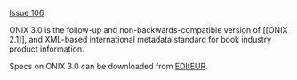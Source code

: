 [Issue 106](https://github.com/thoth-pub/thoth/issues/106)

ONIX 3.0 is the follow-up and non-backwards-compatible version of [[ONIX 2.1]], and XML-based international metadata standard for book industry product information. 

Specs on ONIX 3.0 can be downloaded from [EDItEUR](https://www.editeur.org/12/About-Release-3.0/).
